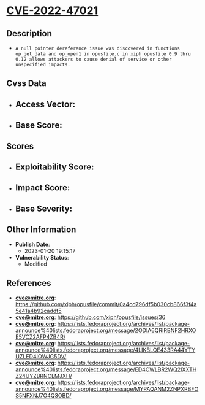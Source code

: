 
# [CVE-2022-47021](https://github.com/xiph/opusfile/commit/0a4cd796df5b030cb866f3f4a5e41a4b92caddf5)

## Description

- `A null pointer dereference issue was discovered in functions op_get_data and op_open1 in opusfile.c in xiph opusfile 0.9 thru 0.12 allows attackers to cause denial of service or other unspecified impacts.`

## Cvss Data

- **Access Vector**:
  - 
- **Base Score**:
  - 

## Scores

- **Exploitability Score**:
  - 
- **Impact Score**:
  - 
- **Base Severity**:
  - 

## Other Information

- **Publish Date**:
  - 2023-01-20 19:15:17
- **Vulnerability Status**:
  - Modified

## References

- **cve@mitre.org**: https://github.com/xiph/opusfile/commit/0a4cd796df5b030cb866f3f4a5e41a4b92caddf5
- **cve@mitre.org**: https://github.com/xiph/opusfile/issues/36
- **cve@mitre.org**: https://lists.fedoraproject.org/archives/list/package-announce%40lists.fedoraproject.org/message/2ODIA6QRIRBNF2HRXOE5VCZ2AFP4ZB4R/
- **cve@mitre.org**: https://lists.fedoraproject.org/archives/list/package-announce%40lists.fedoraproject.org/message/4LIKBLOE433RA44YTYUZLED4IOWJG5DV/
- **cve@mitre.org**: https://lists.fedoraproject.org/archives/list/package-announce%40lists.fedoraproject.org/message/ED4CWLBR2WQ2IXXTHZ24UYZBRNCLMJXH/
- **cve@mitre.org**: https://lists.fedoraproject.org/archives/list/package-announce%40lists.fedoraproject.org/message/MYPAQANM2ZNPXRBFOS5NFXNJ7O4Q3OBD/
